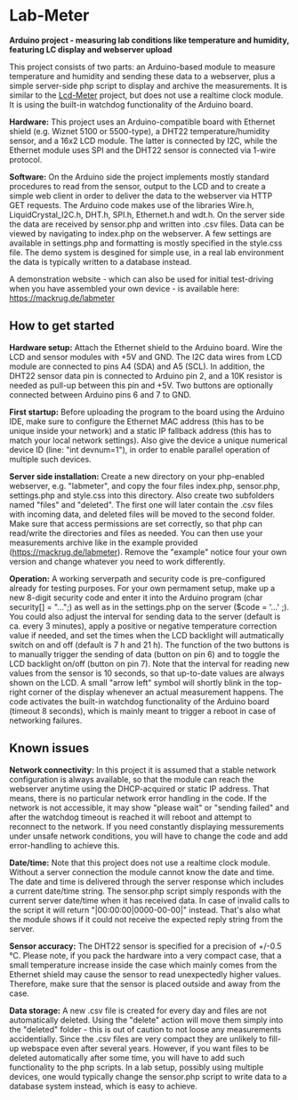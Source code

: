 # Lab-Meter
<b>Arduino project - measuring lab conditions like temperature and humidity, featuring LC display and webserver upload</b>

This project consists of two parts: an Arduino-based module to measure temperature and humidity and sending these data to a webserver, plus a simple server-side php script to display and archive the measurements. It is similar to the <a href=https://github.com/DKR-HIPS/lcdmeter/>Lcd-Meter</a> project, but does not use a realtime clock module. It is using the built-in watchdog functionality of the Arduino board.

<b>Hardware:</b>
This project uses an Arduino-compatible board with Ethernet shield (e.g. Wiznet 5100 or 5500-type), a DHT22 temperature/humidity sensor, and a 16x2 LCD module. The latter is connected by I2C, while the Ethernet module uses SPI and the DHT22 sensor is connected via 1-wire protocol.

<b>Software:</b>
On the Arduino side the project implements mostly standard procedures to read from the sensor, output to the LCD and to create a simple web client in order to deliver the data to the webserver via HTTP GET requests. The Arduino code makes use of the libraries Wire.h, LiquidCrystal_I2C.h, DHT.h, SPI.h, Ethernet.h and wdt.h. On the server side the data are received by sensor.php and written into .csv files. Data can be viewed by navigating to index.php on the webserver. A few settings are available in settings.php and formatting is mostly specified in the style.css file. The demo system is desgined for simple use, in a real lab environment the data is typically written to a database instead. 

A demonstration website - which can also be used for initial test-driving when you have assembled your own device - is available here: https://mackrug.de/labmeter

## How to get started

<b>Hardware setup:</b> Attach the Ethernet shield to the Arduino board. Wire the LCD and sensor modules with +5V and GND. The I2C data wires from LCD module are connected to pins A4 (SDA) and A5 (SCL). In addition, the DHT22 sensor data pin is connected to Arduino pin 2, and a 10K resistor is needed as pull-up between this pin and +5V. Two buttons are optionally connected between Arduino pins 6 and 7 to GND.

<b>First startup:</b> Before uploading the program to the board using the Arduino IDE, make sure to configure the Ethernet MAC address (this has to be unique inside your network) and a static IP fallback address (this has to match your local network settings). Also give the device a unique numerical device ID (line: "int devnum=1"), in order to enable parallel operation of multiple such devices.

<b>Server side installation:</b> Create a new directory on your php-enabled webserver, e.g. "labmeter", and copy the four files index.php, sensor.php, settings.php and style.css into this directory. Also create two subfolders named "files" and "deleted". The first one will later contain the .csv files with incoming data, and deleted files will be moved to the second folder. Make sure that access permissions are set correctly, so that php can read/write the directories and files as needed. You can then use your measurements archive like in the example provided (https://mackrug.de/labmeter). Remove the "example" notice four your own version and change whatever you need to work differently.

<b>Operation:</b> A working serverpath and security code is pre-configured already for testing purposes. For your own permament setup, make up a new 8-digit security code and enter it into the Arduino program (char security[] = "...";) as well as in the settings.php on the server ($code = '...' ;). You could also adjust the interval for sending data to the server (default is ca. every 3 minutes), apply a positive or negative temperature correction value if needed, and set the times when the LCD backlight will autmatically switch on and off (default is 7 h and 21 h). The function of the two buttons is to manually trigger the sending of data (button on pin 6) and to toggle the LCD backlight on/off (button on pin 7). Note that the interval for reading new values from the sensor is 10 seconds, so that up-to-date values are always shown on the LCD. A small "arrow left" symbol will shortly blink in the top-right corner of the display whenever an actual measurement happens. The code activates the built-in watchdog functionality of the Arduino board (timeout 8 seconds), which is mainly meant to trigger a reboot in case of networking failures.

## Known issues

<b>Network connectivity:</b> In this project it is assumed that a stable network configuration is always available, so that the module can reach the webserver anytime using the DHCP-acquired or static IP address. That means, there is no particular network error handling in the code. If the network is not accessible, it may show "please wait" or "sending failed" and after the watchdog timeout is reached it will reboot and attempt to reconnect to the network. If you need constantly displaying messurements under unsafe network conditions, you will have to change the code and add error-handling to achieve this.

<b>Date/time:</b> Note that this project does not use a realtime clock module. Without a server connection the module cannot know the date and time. The date and time is delivered through the server response which includes a current date/time string. The sensor.php script simply responds with the current server date/time when it has received data. In case of invalid calls to the script it will return "|00:00:00|0000-00-00|" instead. That's also what the module shows if it could not receive the expected reply string from the server.

<b>Sensor accuracy:</b> The DHT22 sensor is specified for a precision of +/-0.5 °C. Please note, if you pack the hardware into a very compact case, that a small temperature increase inside the case which mainly comes from the Ethernet shield may cause the sensor to read unexpectedly higher values. Therefore, make sure that the sensor is placed outside and away from the case.

<b>Data storage:</b> A new .csv file is created for every day and files are not automatically deleted. Using the "delete" action will move them simply into the "deleted" folder - this is out of caution to not loose any measurements accidentially. Since the .csv files are very compact they are unlikely to fill-up webspace even after several years. However, if you want files to be deleted automatically after some time, you will have to add such functionality to the php scripts. In a lab setup, possibly using multiple devices, one would typically change the sensor.php script to write data to a database system instead, which is easy to achieve.
